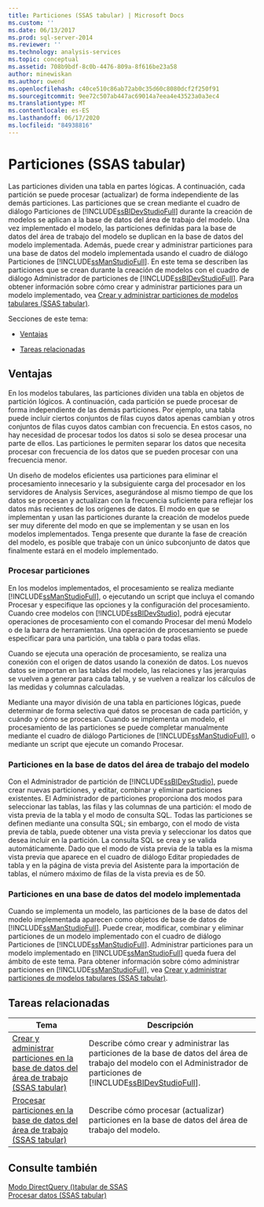 ```yaml
---
title: Particiones (SSAS tabular) | Microsoft Docs
ms.custom: ''
ms.date: 06/13/2017
ms.prod: sql-server-2014
ms.reviewer: ''
ms.technology: analysis-services
ms.topic: conceptual
ms.assetid: 708b9bdf-8c0b-4476-809a-8f616be23a58
author: minewiskan
ms.author: owend
ms.openlocfilehash: c40ce510c86ab72ab0c35d60c8080dcf2f250f91
ms.sourcegitcommit: 9ee72c507ab447ac69014a7eea4e43523a0a3ec4
ms.translationtype: MT
ms.contentlocale: es-ES
ms.lasthandoff: 06/17/2020
ms.locfileid: "84938816"
---
```

# <a name="partitions-ssas-tabular"></a>Particiones (SSAS tabular)
  Las particiones dividen una tabla en partes lógicas. A continuación, cada partición se puede procesar (actualizar) de forma independiente de las demás particiones. Las particiones que se crean mediante el cuadro de diálogo Particiones de [!INCLUDE[ssBIDevStudioFull](../../includes/ssbidevstudiofull-md.md)] durante la creación de modelos se aplican a la base de datos del área de trabajo del modelo. Una vez implementado el modelo, las particiones definidas para la base de datos del área de trabajo del modelo se duplican en la base de datos del modelo implementada. Además, puede crear y administrar particiones para una base de datos del modelo implementada usando el cuadro de diálogo Particiones de [!INCLUDE[ssManStudioFull](../../includes/ssmanstudiofull-md.md)].  En este tema se describen las particiones que se crean durante la creación de modelos con el cuadro de diálogo Administrador de particiones de [!INCLUDE[ssBIDevStudioFull](../../includes/ssbidevstudiofull-md.md)]. Para obtener información sobre cómo crear y administrar particiones para un modelo implementado, vea [Crear y administrar particiones de modelos tabulares &#40;SSAS tabular&#41;](create-and-manage-tabular-model-partitions-ssas-tabular.md).  
  
 Secciones de este tema:  
  
-   [Ventajas](#bkmk_benefits)  
  
-   [Tareas relacionadas](#bkmk_related_tasks)  
  
##  <a name="benefits"></a><a name="bkmk_benefits"></a> Ventajas  
 En los modelos tabulares, las particiones dividen una tabla en objetos de partición lógicos. A continuación, cada partición se puede procesar de forma independiente de las demás particiones. Por ejemplo, una tabla puede incluir ciertos conjuntos de filas cuyos datos apenas cambian y otros conjuntos de filas cuyos datos cambian con frecuencia. En estos casos, no hay necesidad de procesar todos los datos si solo se desea procesar una parte de ellos. Las particiones le permiten separar los datos que necesita procesar con frecuencia de los datos que se pueden procesar con una frecuencia menor.  
  
 Un diseño de modelos eficientes usa particiones para eliminar el procesamiento innecesario y la subsiguiente carga del procesador en los servidores de Analysis Services, asegurándose al mismo tiempo de que los datos se procesan y actualizan con la frecuencia suficiente para reflejar los datos más recientes de los orígenes de datos. El modo en que se implementan y usan las particiones durante la creación de modelos puede ser muy diferente del modo en que se implementan y se usan en los modelos implementados. Tenga presente que durante la fase de creación del modelo, es posible que trabaje con un único subconjunto de datos que finalmente estará en el modelo implementado.  
  
### <a name="processing-partitions"></a>Procesar particiones  
 En los modelos implementados, el procesamiento se realiza mediante [!INCLUDE[ssManStudioFull](../../includes/ssmanstudiofull-md.md)], o ejecutando un script que incluya el comando Procesar y especifique las opciones y la configuración del procesamiento. Cuando cree modelos con [!INCLUDE[ssBIDevStudio](../../includes/ssbidevstudio-md.md)], podrá ejecutar operaciones de procesamiento con el comando Procesar del menú Modelo o de la barra de herramientas. Una operación de procesamiento se puede especificar para una partición, una tabla o para todas ellas.  
  
 Cuando se ejecuta una operación de procesamiento, se realiza una conexión con el origen de datos usando la conexión de datos. Los nuevos datos se importan en las tablas del modelo, las relaciones y las jerarquías se vuelven a generar para cada tabla, y se vuelven a realizar los cálculos de las medidas y columnas calculadas.  
  
 Mediante una mayor división de una tabla en particiones lógicas, puede determinar de forma selectiva qué datos se procesan de cada partición, y cuándo y cómo se procesan. Cuando se implementa un modelo, el procesamiento de las particiones se puede completar manualmente mediante el cuadro de diálogo Particiones de [!INCLUDE[ssManStudioFull](../../includes/ssmanstudiofull-md.md)], o mediante un script que ejecute un comando Procesar.  
  
### <a name="partitions-in-the-model-workspace-database"></a>Particiones en la base de datos del área de trabajo del modelo  
 Con el Administrador de partición de [!INCLUDE[ssBIDevStudio](../../includes/ssbidevstudio-md.md)], puede crear nuevas particiones, y editar, combinar y eliminar particiones existentes. El Administrador de particiones proporciona dos modos para seleccionar las tablas, las filas y las columnas de una partición: el modo de vista previa de la tabla y el modo de consulta SQL. Todas las particiones se definen mediante una consulta SQL; sin embargo, con el modo de vista previa de tabla, puede obtener una vista previa y seleccionar los datos que desea incluir en la partición. La consulta SQL se crea y se valida automáticamente. Dado que el modo de vista previa de la tabla es la misma vista previa que aparece en el cuadro de diálogo Editar propiedades de tabla y en la página de vista previa del Asistente para la importación de tablas, el número máximo de filas de la vista previa es de 50.  
  
### <a name="partitions-in-a-deployed-model-database"></a>Particiones en una base de datos del modelo implementada  
 Cuando se implementa un modelo, las particiones de la base de datos del modelo implementada aparecen como objetos de base de datos de [!INCLUDE[ssManStudioFull](../../includes/ssmanstudiofull-md.md)]. Puede crear, modificar, combinar y eliminar particiones de un modelo implementado con el cuadro de diálogo Particiones de [!INCLUDE[ssManStudioFull](../../includes/ssmanstudiofull-md.md)]. Administrar particiones para un modelo implementado en [!INCLUDE[ssManStudioFull](../../includes/ssmanstudiofull-md.md)] queda fuera del ámbito de este tema. Para obtener información sobre cómo administrar particiones en [!INCLUDE[ssManStudioFull](../../includes/ssmanstudiofull-md.md)], vea [Crear y administrar particiones de modelos tabulares &#40;SSAS tabular&#41;](create-and-manage-tabular-model-partitions-ssas-tabular.md).  
  
##  <a name="related-tasks"></a><a name="bkmk_related_tasks"></a> Tareas relacionadas  
  
|Tema|Descripción|  
|-----------|-----------------|  
|[Crear y administrar particiones en la base de datos del área de trabajo &#40;SSAS tabular&#41;](workspace-database-ssas-tabular.md)|Describe cómo crear y administrar las particiones de la base de datos del área de trabajo del modelo con el Administrador de particiones de [!INCLUDE[ssBIDevStudioFull](../../includes/ssbidevstudiofull-md.md)].|  
|[Procesar particiones en la base de datos del área de trabajo &#40;SSAS tabular&#41;](process-partitions-in-the-workspace-database-ssas-tabular.md)|Describe cómo procesar (actualizar) particiones en la base de datos del área de trabajo del modelo.|  
  
## <a name="see-also"></a>Consulte también  
 [Modo DirectQuery &#40;&#41;tabular de SSAS](directquery-mode-ssas-tabular.md)   
 [Procesar datos &#40;SSAS tabular&#41;](../process-data-ssas-tabular.md)  
  
  
